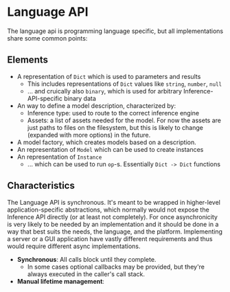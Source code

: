 # Language API

The language api is programming language specific, but all implementations share some common points:

## Elements

* A representation of `Dict` which is used to parameters and results
    * This includes representations of `Dict` values like `string`, `number`, `null`
    * ... and cruically also `binary`, which is used for arbitrary Inference-API-specific binary data
* An way to define a model description, characterized by:
    * Inference type: used to route to the correct inference engine
    * Assets: a list of assets needed for the model. For now the assets are just paths to files on the filesystem, but this is likely to change (expanded with more options) in the future.
* A model factory, which creates models based on a description.
* An representation of `Model` which can be used to create instances
* An representation of `Instance` 
    * ... which can be used to run `op`-s. Essentially `Dict -> Dict` functions

## Characteristics

The Language API is synchronous. It's meant to be wrapped in higher-level application-specific abstractions, which normally would not expose the Inference API directly (or at least not completely). For once asynchronicity is very likely to be needed by an implementation and it should be done in a way that best suits the needs, the language, and the platform. Implementing a server or a GUI application have vastly different requirements and thus would require different async implementations.

* **Synchronous**: All calls block until they complete. 
    * In some cases optional callbacks may be provided, but they're always executed in the caller's call stack. 
* **Manual lifetime management**:


